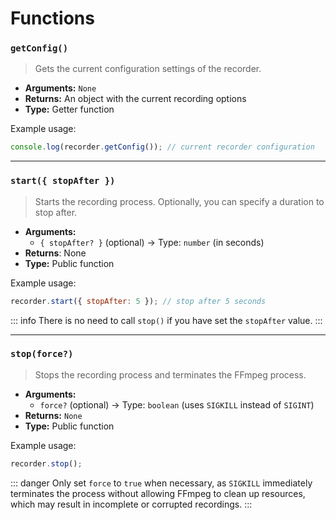 # Functions

### `getConfig()`
> Gets the current configuration settings of the recorder.
- **Arguments:** `None`
- **Returns:** An object with the current recording options
- **Type:** Getter function

Example usage:

```js
console.log(recorder.getConfig()); // current recorder configuration
```

---

### `start({ stopAfter })`
> Starts the recording process. Optionally, you can specify a duration to stop after.
- **Arguments:**
    - `{ stopAfter? }` (optional) → Type: `number` (in seconds)
- **Returns**: None
- **Type:** Public function

Example usage:

```javascript
recorder.start({ stopAfter: 5 }); // stop after 5 seconds
```

::: info
There is no need to call `stop()` if you have set the `stopAfter` value.
:::

---

### `stop(force?)`
> Stops the recording process and terminates the FFmpeg process.
- **Arguments:**
    - `force?` (optional) → Type: `boolean` (uses `SIGKILL` instead of `SIGINT`)
- **Returns:** `None`
- **Type:** Public function

Example usage:

```javascript
recorder.stop();
```

::: danger
Only set `force` to `true` when necessary, as `SIGKILL` immediately terminates the process without allowing FFmpeg to clean up resources, which may result in incomplete or corrupted recordings.
:::
